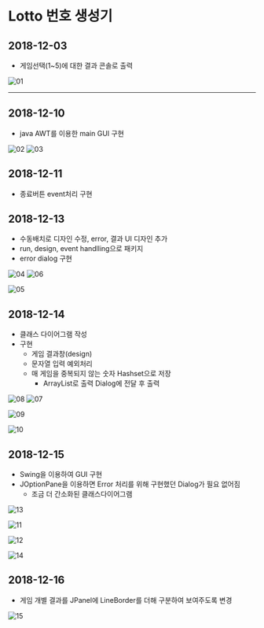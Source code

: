 # Lotto 번호 생성기

## 2018-12-03
* 게임선택(1~5)에 대한 결과 콘솔로 출력

![01](https://github.com/younggeun0/younggeun0.github.io/blob/master/_posts/img/toyProjects/lotto01.PNG?raw=true)

---

## 2018-12-10
* java AWT를 이용한 main GUI 구현
  
![02](https://github.com/younggeun0/younggeun0.github.io/blob/master/_posts/img/toyProjects/lotto02.png?raw=true) ![03](https://github.com/younggeun0/younggeun0.github.io/blob/master/_posts/img/toyProjects/lotto03.png?raw=true)


## 2018-12-11
* 종료버튼 event처리 구현


## 2018-12-13
* 수동배치로 디자인 수정, error, 결과 UI 디자인 추가
* run, design, event handlling으로 패키지 
* error dialog 구현
  
![04](https://github.com/younggeun0/younggeun0.github.io/blob/master/_posts/img/toyProjects/lotto04.png?raw=true) ![06](https://github.com/younggeun0/younggeun0.github.io/blob/master/_posts/img/toyProjects/lotto06.png?raw=true)

![05](https://github.com/younggeun0/younggeun0.github.io/blob/master/_posts/img/toyProjects/lotto05.png?raw=true)



## 2018-12-14
* 클래스 다이어그램 작성
* 구현
  * 게임 결과창(design)
  * 문자열 입력 예외처리
  * 매 게임을 중복되지 않는 숫자 Hashset으로 저장
    * ArrayList로 출력 Dialog에 전달 후 출력
  


![08](https://github.com/younggeun0/younggeun0.github.io/blob/master/_posts/img/toyProjects/lotto08.png?raw=true) ![07](https://github.com/younggeun0/younggeun0.github.io/blob/master/_posts/img/toyProjects/lotto07.png?raw=true)

![09](https://github.com/younggeun0/younggeun0.github.io/blob/master/_posts/img/toyProjects/lotto09.png?raw=true)

![10](https://github.com/younggeun0/younggeun0.github.io/blob/master/_posts/img/toyProjects/lotto10.png?raw=true)



## 2018-12-15
* Swing을 이용하여 GUI 구현
* JOptionPane을 이용하면 Error 처리를 위해 구현했던 Dialog가 필요 없어짐
  * 조금 더 간소화된 클래스다이어그램

![13](https://github.com/younggeun0/younggeun0.github.io/blob/master/_posts/img/toyProjects/lotto13.png?raw=true)

![11](https://github.com/younggeun0/younggeun0.github.io/blob/master/_posts/img/toyProjects/lotto11.png?raw=true)

![12](https://github.com/younggeun0/younggeun0.github.io/blob/master/_posts/img/toyProjects/lotto12.png?raw=true)

![14](https://github.com/younggeun0/younggeun0.github.io/blob/master/_posts/img/toyProjects/lotto14.png?raw=true)



## 2018-12-16
* 게임 개별 결과를 JPanel에 LineBorder를 더해 구분하여 보여주도록 변경

![15](https://github.com/younggeun0/younggeun0.github.io/blob/master/_posts/img/toyProjects/lotto15.png?raw=true)

